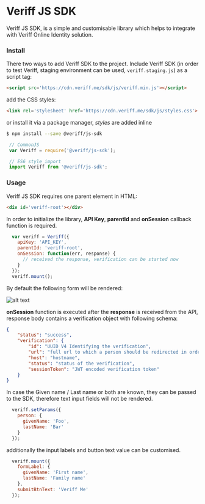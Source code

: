 # Veriff JS SDK
Veriff JS SDK, is a simple and customisable library which helps to integrate with Veriff Online Identity solution.

### Install
There two ways to add Veriff SDK to the project.
Include Veriff SDK (in order to test Veriff, staging environment can be used, `veriff.staging.js`) as a script tag:

```html
<script src='https://cdn.veriff.me/sdk/js/veriff.min.js'></script>
```

add the CSS styles:

```html
<link rel='stylesheet' href='https://cdn.veriff.me/sdk/js/styles.css'>
```

or install it via a package manager, *styles* are added inline 

```bash
$ npm install --save @veriff/js-sdk
```

```javascript
 // CommonJS
 var Veriff = require('@veriff/js-sdk');

 // ES6 style import
 import Veriff from '@veriff/js-sdk';
```

### Usage

Veriff JS SDK requires one parent element in HTML:

```html
<div id='veriff-root'></div>
```
In order to initialize the library, **API Key**, **parentId** and **onSession** callback function is required. 

```Javascript
  var veriff = Veriff({
    apiKey: 'API_KEY',
    parentId: 'veriff-root',
    onSession: function(err, response) {
      // received the response, verification can be started now
    }
  });
  veriff.mount();
```
By default the following form will be rendered: 

![alt text](https://cdn.veriff.me/assets/veriff-js-sdk.png "Veriff JS SDK")

**onSession** function is executed after the **response** is received from the API, response body contains a 
verification object with following schema:

```json
{
    "status": "success",
    "verification": {
        "id": "UUID V4 Identifying the verification",
        "url": "full url to which a person should be redirected in order to proceed with verification flow",
        "host": "hostname",
        "status": "status of the verification",
        "sessionToken": "JWT encoded verification token"
    }
}
```

In case the Given name / Last name or both are known, they can be passed to the SDK, therefore text input fields will not be rendered.

```Javascript
  veriff.setParams({
    person: {
      givenName: 'Foo',
      lastName: 'Bar'
    }
  });
```

additionally the input labels and button text value can be customised.

```Javascript
  veriff.mount({
    formLabel: {
      givenName: 'First name',
      lastName: 'Family name'
    },
    submitBtnText: 'Veriff Me'
  });
```
